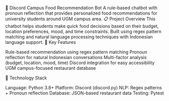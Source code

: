  🍜 Discord Campus Food Recommendation Bot
A rule-based chatbot with pronoun reflection that provides personalized food recommendations for university students around UGM campus area.
📋 Project Overview
This chatbot helps students make quick food decisions based on their budget, location preferences, mood, and time constraints. Built using regex pattern matching and natural language processing techniques with Indonesian language support.
🎯 Key Features

Rule-based recommendation using regex pattern matching
Pronoun reflection for natural Indonesian conversations
Multi-factor analysis (budget, location, mood, time)
Discord integration for easy accessibility
UGM campus-focused restaurant database

🔧 Technology Stack

Language: Python 3.8+
Platform: Discord (discord.py)
NLP: Regex patterns + Pronoun reflection
Database: JSON-based restaurant data
Testing: Pytest
